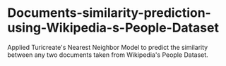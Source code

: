 # Documents-similarity-prediction-using-Wikipedia-s-People-Dataset
Applied Turicreate's Nearest Neighbor Model to predict the similarity between any two documents taken from Wikipedia's People Dataset.
